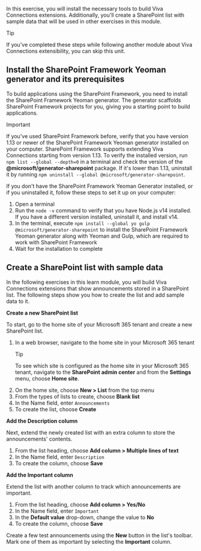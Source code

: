 In this exercise, you will install the necessary tools to build Viva Connections extensions. Additionally, you'll create a SharePoint list with sample data that will be used in other exercises in this module.

> [!TIP]
> If you've completed these steps while following another module about Viva Connections extensibility, you can skip this unit.

## Install the SharePoint Framework Yeoman generator and its prerequisites

To build applications using the SharePoint Framework, you need to install the SharePoint Framework Yeoman generator. The generator scaffolds SharePoint Framework projects for you, giving you a starting point to build applications.

> [!IMPORTANT]
> If you've used SharePoint Framework before, verify that you have version 1.13 or newer of the SharePoint Framework Yeoman generator installed on your computer. SharePoint Framework supports extending Viva Connections starting from version 1.13. To verify the installed version, run `npm list --global --depth=0` in a terminal and check the version of the **@microsoft/generator-sharepoint** package. If it's lower than 1.13, uninstall it by running `npm uninstall --global @microsoft/generator-sharepoint`.

If you don't have the SharePoint Framework Yeoman Generator installed, or if you uninstalled it, follow these steps to set it up on your computer:

1. Open a terminal
1. Run the `node -v` command to verify that you have Node.js v14 installed. If you have a different version installed, uninstall it, and install v14.
1. In the terminal, execute `npm install --global yo gulp @microsoft/generator-sharepoint` to install the SharePoint Framework Yeoman generator along with Yeoman and Gulp, which are required to work with SharePoint Framework
1. Wait for the installation to complete

## Create a SharePoint list with sample data

In the following exercises in this learn module, you will build Viva Connections extensions that show announcements stored in a SharePoint list. The following steps show you how to create the list and add sample data to it.

**Create a new SharePoint list**

To start, go to the home site of your Microsoft 365 tenant and create a new SharePoint list.

1. In a web browser, navigate to the home site in your Microsoft 365 tenant
   > [!TIP]
   > To see which site is configured as the home site in your Microsoft 365 tenant, navigate to the **SharePoint admin center** and from the **Settings** menu, choose **Home site**.
1. On the home site, choose **New > List** from the top menu
1. From the types of lists to create, choose **Blank list**
1. In the Name field, enter `Announcements`
1. To create the list, choose **Create**

**Add the Description column**

Next, extend the newly created list with an extra column to store the announcements' contents.

1. From the list heading, choose **Add column > Multiple lines of text**
1. In the Name field, enter `Description`
1. To create the column, choose **Save**

**Add the Important column**

Extend the list with another column to track which announcements are important.

1. From the list heading, choose **Add column > Yes/No**
1. In the Name field, enter `Important`
1. In the **Default value** drop-down, change the value to **No**
1. To create the column, choose **Save**

Create a few test announcements using the **New** button in the list's toolbar. Mark one of them as important by selecting the **Important** column.
